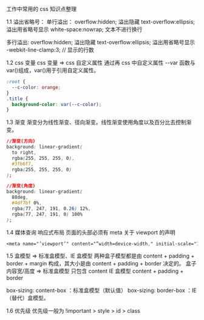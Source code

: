 工作中常用的 css 知识点整理

1.1 溢出省略号：
单行溢出：
overflow:hidden; 溢出隐藏
text-overflow:ellipsis; 溢出用省略号显示
white-space:nowrap; 文本不进行换行

多行溢出:
overflow:hidden; 溢出隐藏
text-overflow:ellipsis; 溢出用省略号显示
-webkit-line-clamp:3; // 显示的行数

1.2 css 变量
css 变量 => css 自定义属性
通过再 css 中自定义属性 --var 函数与 var()组成，var()用于引用自定义属性。

```css
:root {
  --c-color: orange;
}
.title {
  background-color: var(--c-color);
}
```

1.3 渐变
渐变分为线性渐变、径向渐变。线性渐变使用角度以及百分比去控制渐变。

```css
//渐变(方向)
background: linear-gradient(
  to right,
  rgba(255, 255, 255, 0),
  #3fb6f7,
  rgba(255, 255, 255, 0)
);

//渐变(角度)
background: linear-gradient(
  88deg,
  #4df7bf 0%,
  rgba(77, 247, 191, 0.26) 12%,
  rgba(77, 247, 191, 0) 100%
);
```

1.4 媒体查询
响应式布局
页面的头部必须有 meta 关于 viewport 的声明

```css
<meta name="’viewport’" content="”width=device-width," initial-scale="1." maximum-scale="1,user-scalable=no”"/>
```

1.5 盒模型 => 标准盒模型、IE 盒模型
两种盒子模型都是由 content + padding + border + margin 构成，其大小是由 content + padding + border 决定的。
盒子内容宽/高度 => 标准盒模型 只包含 content IE 盒模型 content + padding + border

box-sizing: content-box ：标准盒模型（默认值）
box-sizing: border-box ：IE（替代）盒模型。

1.6 优先级
优先级一般为 !important > style > id > class
